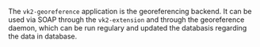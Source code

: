 The `vk2-georeference` application is the georeferencing backend. It can be used via SOAP through the `vk2-extension` and through the georeference daemon, which can be run regulary and updated the databasis regarding the data in database.
